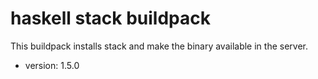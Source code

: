 # haskell stack buildpack

This buildpack installs stack and make the binary available in the server.

* version: 1.5.0
